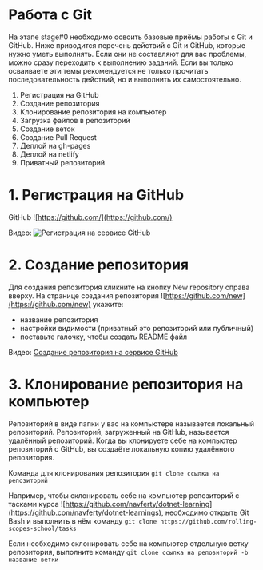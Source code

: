 # Работа с Git

На этапе stage#0 необходимо освоить базовые приёмы работы с Git и GitHub.
Ниже приводится перечень действий с Git и GitHub, которые нужно уметь выполнять. Если они не составляют для вас проблемы, можно сразу переходить к выполнению заданий. Если вы только осваиваете эти темы рекомендуется не только прочитать последовательность действий, но и выполнить их самостоятельно.

1. Регистрация на GitHub
2. Создание репозитория
3. Клонирование репозитория на компьютер
4. Загрузка файлов в репозиторий
5. Создание веток
6. Создание Pull Request
7. Деплой на gh-pages
8. Деплой на netlify
9. Приватный репозиторий
# 1. Регистрация на GitHub
GitHub ![https://github.com/](https://github.com/)

Видео: ![Регистрация на сервисе GitHub](https://www.youtube.com/watch?v=5DKVktUtH3A)

# 2. Создание репозитория
Для cоздания репозитория кликните на кнопку New repository справа вверху.
На странице создания репозитория ![https://github.com/new](https://github.com/new) укажите:

- название репозитория
- настройки видимости (приватный это репозиторий или публичный)
- поставьте галочку, чтобы создать README файл

Видео: [Создание репозитория на сервисе GitHub](https://www.youtube.com/watch?v=CgFHLQBwj7A)

# 3. Клонирование репозитория на компьютер
Репозиторий в виде папки у вас на компьютере называется локальный репозиторий.
Репозиторий, загруженный на GitHub, называется удалённый репозиторий.
Когда вы клонируете себе на компьютер репозиторий с GitHub, вы создаёте локальную копию удалённого репозитория.

Команда для клонирования репозитория
`git clone ссылка на репозиторий`

Например, чтобы склонировать себе на компьютер репозиторий с тасками курса ![https://github.com/navferty/dotnet-learning](https://github.com/navferty/dotnet-learnings), необходимо открыть Git Bash и выполнить в нём команду
`git clone https://github.com/rolling-scopes-school/tasks`

Если необходимо склонировать себе на компьютер отдельную ветку репозитория, выполните команду
`git clone ссылка на репозиторий -b название ветки`
